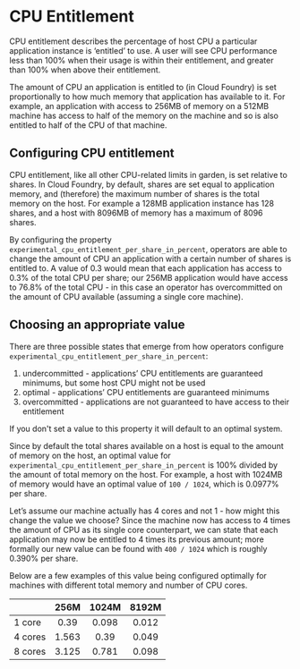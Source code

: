# CPU Entitlement

CPU entitlement describes the percentage of host CPU a particular application instance is ‘entitled’ to use. A user will see CPU performance less than 100% when their usage is within their entitlement, and greater than 100% when above their entitlement.

The amount of CPU an application is entitled to (in Cloud Foundry) is set proportionally to how much memory that application has available to it. For example, an application with access to 256MB of memory on a 512MB machine has access to half of the memory on the machine and so is also entitled to half of the CPU of that machine.

## Configuring CPU entitlement

CPU entitlement, like all other CPU-related limits in garden, is set relative to shares. In Cloud Foundry, by default, shares are set equal to application memory, and (therefore) the maximum number of shares is the total memory on the host. For example a 128MB application instance has 128 shares, and a host with 8096MB of memory has a maximum of 8096 shares.

By configuring the property `experimental_cpu_entitlement_per_share_in_percent`, operators are able to change the amount of CPU an application with a certain number of shares is entitled to. A value of 0.3 would mean that each application has access to 0.3% of the total CPU per share; our 256MB application would have access to 76.8% of the total CPU - in this case an operator has overcommitted on the amount of CPU available (assuming a single core machine).

## Choosing an appropriate value

There are three possible states that emerge from how operators configure `experimental_cpu_entitlement_per_share_in_percent`:

1. undercommitted - applications’ CPU entitlements are guaranteed minimums, but some host CPU might not be used
1. optimal - applications’ CPU entitlements are guaranteed minimums
1. overcommitted - applications are not guaranteed to have access to their entitlement

If you don't set a value to this property it will default to an optimal system.

Since by default the total shares available on a host is equal to the amount of memory on the host, an optimal value for `experimental_cpu_entitlement_per_share_in_percent` is 100% divided by the amount of total memory on the host. For example, a host with 1024MB of memory would have an optimal value of `100 / 1024`, which is 0.0977% per share.

Let’s assume our machine actually has 4 cores and not 1 - how might this change the value we choose? Since the machine now has access to 4 times the amount of CPU as its single core counterpart, we can state that each application may now be entitled to 4 times its previous amount; more formally our new value can be found with `400 / 1024` which is roughly 0.390% per share.

Below are a few examples of this value being configured optimally for machines with different total memory and number of CPU cores.

|         | 256M  | 1024M | 8192M |
| ------- |:-----:|:-----:|:-----:|
| 1 core  | 0.39  | 0.098 | 0.012 |
| 4 cores | 1.563 | 0.39  | 0.049 |
| 8 cores | 3.125 | 0.781 | 0.098 |

